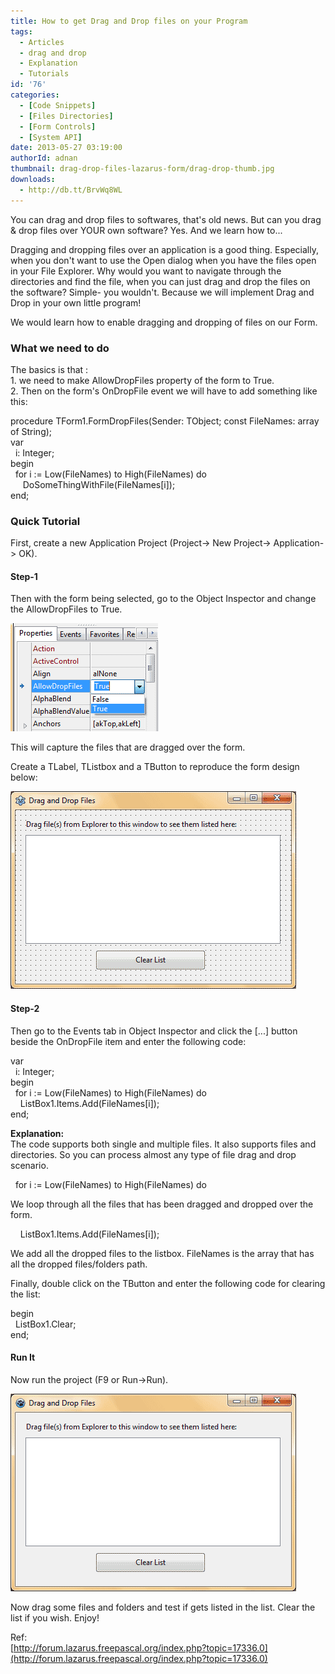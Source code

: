 ```yaml
---
title: How to get Drag and Drop files on your Program
tags:
  - Articles
  - drag and drop
  - Explanation
  - Tutorials
id: '76'
categories:
  - [Code Snippets]
  - [Files Directories]
  - [Form Controls]
  - [System API]
date: 2013-05-27 03:19:00
authorId: adnan
thumbnail: drag-drop-files-lazarus-form/drag-drop-thumb.jpg
downloads:
  - http://db.tt/BrvWq8WL
---
```


You can drag and drop files to softwares, that's old news. But can you drag & drop files over YOUR own software? Yes. And we learn how to...
<!-- more -->
  
  
Dragging and dropping files over an application is a good thing. Especially, when you don't want to use the Open dialog when you have the files open in your File Explorer. Why would you want to navigate through the directories and find the file, when you can just drag and drop the files on the software? Simple- you wouldn't. Because we will implement Drag and Drop in your own little program!  
  
We would learn how to enable dragging and dropping of files on our Form.  
  

### What we need to do

The basics is that :  
1\. we need to make AllowDropFiles property of the form to True.  
2\. Then on the form's OnDropFile event we will have to add something like this:  
  
procedure TForm1.FormDropFiles(Sender: TObject; const FileNames: array of String);  
var  
  i: Integer;  
begin  
  for i := Low(FileNames) to High(FileNames) do  
     DoSomeThingWithFile(FileNames\[i\]);  
end;  
  

### Quick Tutorial

  
First, create a new Application Project (Project-> New Project-> Application-> OK).  
  

#### Step-1

Then with the form being selected, go to the Object Inspector and change the AllowDropFiles to True.  
  

![AllowDropFiles property on Lazarus form](drag-drop-files-lazarus-form/allowdropfiles-lazarus.gif "AllowDropFiles property on Lazarus form")

  
This will capture the files that are dragged over the form.  
  
Create a TLabel, TListbox and a TButton to reproduce the form design below:  

![Form layout of drag and drop file/folder program in Lazarus](drag-drop-files-lazarus-form/drag-and-drop-form-layout.gif "Form layout of drag and drop file/folder program in Lazarus")

  

#### Step-2

Then go to the Events tab in Object Inspector and click the \[...\] button beside the OnDropFile item and enter the following code:  
  
var  
  i: Integer;  
begin  
  for i := Low(FileNames) to High(FileNames) do  
    ListBox1.Items.Add(FileNames\[i\]);  
end;  
  
**Explanation:**  
The code supports both single and multiple files. It also supports files and directories. So you can process almost any type of file drag and drop scenario.  
  
  for i := Low(FileNames) to High(FileNames) do  
  
We loop through all the files that has been dragged and dropped over the form.  
  
    ListBox1.Items.Add(FileNames\[i\]);  
  
We add all the dropped files to the listbox. FileNames is the array that has all the dropped files/folders path.  
  
Finally, double click on the TButton and enter the following code for clearing the list:  
  
begin  
  ListBox1.Clear;  
end;  
  

#### Run It

Now run the project (F9 or Run->Run).  
  

![Lazarus IDE File drag and drop sample  program code](drag-drop-files-lazarus-form/drag-drop-file-lazarus.gif "Lazarus IDE File drag and drop sample  program code")

  
Now drag some files and folders and test if gets listed in the list. Clear the list if you wish. Enjoy!  

Ref:  
[http://forum.lazarus.freepascal.org/index.php?topic=17336.0](http://forum.lazarus.freepascal.org/index.php?topic=17336.0)
